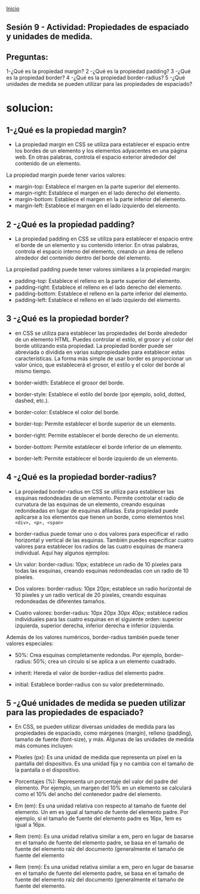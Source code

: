 <!-- No borrar o modificar -->
[Inicio](./index.md)

## Sesión 9 - Actividad: Propiedades de espaciado y unidades de medida.

## Preguntas:
1-¿Qué es la propiedad margin?
2 -¿Qué es la propiedad padding?
3 -¿Qué es la propiedad border?
4 -¿Qué es la propiedad border-radius?
5 -¿Qué unidades de medida se pueden utilizar para las propiedades de espaciado?


# solucion:

## 1-¿Qué es la propiedad margin?

- La propiedad margin en CSS se utiliza para establecer el espacio entre los bordes de un elemento y los elementos adyacentes en una página web. En otras palabras, controla el espacio exterior alrededor del contenido de un elemento.

La propiedad margin puede tener varios valores:

- margin-top: Establece el margen en la parte superior del elemento.
- margin-right: Establece el margen en el lado derecho del elemento.
- margin-bottom: Establece el margen en la parte inferior del elemento.
- margin-left: Establece el margen en el lado izquierdo del elemento.



## 2 -¿Qué es la propiedad padding?

- La propiedad padding en CSS se utiliza para establecer el espacio entre el borde de un elemento y su contenido interior. En otras palabras, controla el espacio interno del elemento, creando un área de relleno alrededor del contenido dentro del borde del elemento.

La propiedad padding puede tener valores similares a la propiedad margin:

- padding-top: Establece el relleno en la parte superior del elemento.
- padding-right: Establece el relleno en el lado derecho del elemento.
- padding-bottom: Establece el relleno en la parte inferior del elemento.
- padding-left: Establece el relleno en el lado izquierdo del elemento.



## 3 -¿Qué es la propiedad border?

- en CSS se utiliza para establecer las propiedades del borde alrededor de un elemento HTML. Puedes controlar el estilo, el grosor y el color del borde utilizando esta propiedad. La propiedad border puede ser abreviada o dividida en varias subpropiedades para establecer estas características.
La forma más simple de usar border es proporcionar un valor único, que establecerá el grosor, el estilo y el color del borde al mismo tiempo.

- border-width: Establece el grosor del borde.
- border-style: Establece el estilo del borde (por ejemplo, solid, dotted, dashed, etc.).
- border-color: Establece el color del borde.

- border-top: Permite establecer el borde superior de un elemento.
- border-right: Permite establecer el borde derecho de un elemento.
- border-bottom: Permite establecer el borde inferior de un elemento.
- border-left: Permite establecer el borde izquierdo de un elemento.


## 4 -¿Qué es la propiedad border-radius?

- La propiedad border-radius en CSS se utiliza para establecer las esquinas redondeadas de un elemento. Permite controlar el radio de curvatura de las esquinas de un elemento, creando esquinas redondeadas en lugar de esquinas afiladas. Esta propiedad puede aplicarse a los elementos que tienen un borde, como elementos ```html  <div>, <p>, <span> ``` 

- border-radius puede tomar uno o dos valores para especificar el radio horizontal y vertical de las esquinas. También puedes especificar cuatro valores para establecer los radios de las cuatro esquinas de manera individual. Aquí hay algunos ejemplos:

- Un valor: border-radius: 10px; establece un radio de 10 píxeles para todas las esquinas, creando esquinas redondeadas con un radio de 10 píxeles.

- Dos valores: border-radius: 10px 20px; establece un radio horizontal de 10 píxeles y un radio vertical de 20 píxeles, creando esquinas redondeadas de diferentes tamaños.

- Cuatro valores: border-radius: 10px 20px 30px 40px; establece radios individuales para las cuatro esquinas en el siguiente orden: superior izquierda, superior derecha, inferior derecha e inferior izquierda.

Además de los valores numéricos, border-radius también puede tener valores especiales:

- 50%: Crea esquinas completamente redondas. Por ejemplo, border-radius: 50%; crea un círculo si se aplica a un elemento cuadrado.

- inherit: Hereda el valor de border-radius del elemento padre.

- initial: Establece border-radius con su valor predeterminado.



## 5 -¿Qué unidades de medida se pueden utilizar para las propiedades de espaciado?

- En CSS, se pueden utilizar diversas unidades de medida para las propiedades de espaciado, como márgenes (margin), relleno (padding), tamaño de fuente (font-size), y más. Algunas de las unidades de medida más comunes incluyen:

- Píxeles (px): Es una unidad de medida que representa un píxel en la pantalla del dispositivo. Es una unidad fija y no cambia con el tamaño de la pantalla o el dispositivo.

- Porcentajes (%): Representa un porcentaje del valor del padre del elemento. Por ejemplo, un margen del 10% en un elemento se calculará como el 10% del ancho del contenedor padre del elemento.

- Em (em): Es una unidad relativa con respecto al tamaño de fuente del elemento. Un em es igual al tamaño de fuente del elemento padre. Por ejemplo, si el tamaño de fuente del elemento padre es 16px, 1em es igual a 16px.

- Rem (rem): Es una unidad relativa similar a em, pero en lugar de basarse en el tamaño de fuente del elemento padre, se basa en el tamaño de fuente del elemento raíz del documento (generalmente el tamaño de fuente del elemento 

- Rem (rem): Es una unidad relativa similar a em, pero en lugar de basarse en el tamaño de fuente del elemento padre, se basa en el tamaño de fuente del elemento raíz del documento (generalmente el tamaño de fuente del elemento.




